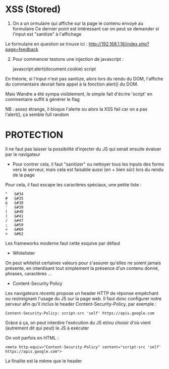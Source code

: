 # XSS (Stored)

1. On a un ormulaire qui affiche sur la page le contenu envoyé au formulaire
Ce dernier point est intéressant car on peut se demander si l'input est "sanitize" à l'affichage

Le formulaire en question se trouve ici : http://192.168.1.16/index.php?page=feedback

2. Pour commencer testons une injection de javascript :

   <script>alert("Hello")</script>
   <script><script>alert("42")</script></script>
   javascript:alert(document.cookie)
   script

En théorie, si l'input n'est pas sanitize, alors lors du rendu du DOM, l'affiche du commentaire devrait faire appel à la fonction alert() du DOM.

Mais Wandre a été sympa visiblement, le simple fait d'écrire 'script' en commentaire suffit à générer le flag

NB : assez étrange, il bloque l'alerte ou alors la XSS fail car on a pas l'alert(), ça semble full random

# PROTECTION

Il ne faut pas laisser la possibilité d'injecter du JS qui serait ensuite évaluer par le navigateur

* Pour contrer cela, il faut "sanitizer" ou nettoyer tous les inputs des forms vers le serveur, mais cela est faisable aussi (en + bien sûr) lors du rendu de la page

Pour cela, il faut escape les caractères spéciaux, une petite liste :

    "	&#34
    #	&#35
    &	&#38
    '	&#39
    (	&#40
    )	&#41
    /	&#47
    ;	&#59
    <	&#60
    >	&#62

Les frameworks moderne faut cette esquive par défaut

* Whitelister

On peut whitelist certaines valeurs pour s'assurer qu'elles ne soient jamais présente, en interdisant tout simplement la présence d'un contenu donné, phrases, caractères ...

* Content-Security Policy

Les navigateurs récents propose un header HTTP de réponse empêchant ou restreignant l'usage du JS sur la page web.
Il faut donc configurer notre serveur afin qu'il inclus le header Content-Security-Policy, par exemple :

    Content-Security-Policy: script-src 'self' https://apis.google.com

Grâce à ça, on peut interdire l'exécution du JS et/ou choisir d'où vient (autrement dit qui peut) le JS à exécuter

On voit parfois en HTML :

    <meta http-equiv="Content-Security-Policy" content="script-src 'self' https://apis.google.com">

La finalite est la même que le header

